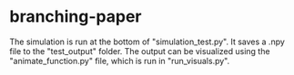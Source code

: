# branching-paper

The simulation is run at the bottom of "simulation_test.py".
It saves a .npy file to the "test_output" folder.
The output can be visualized using the "animate_function.py" file, which is run in "run_visuals.py".
